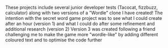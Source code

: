 These projects include several junior developer tests (Tacocat, fizzbuzz, calculator) along with two versions of a "Wordle" clone I have created!
The intention with the secret word game project was to see what I could create after an hour (version 1) and what I could do after some refinement and additional research (version 2)
Version 3 was created following a friend challenging me to make the game more "wordle-like" by adding different coloured text and to optimise the code further
